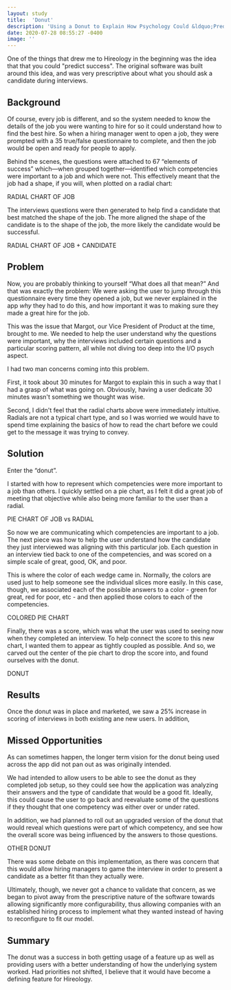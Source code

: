 ```yaml
---
layout: study
title:  'Donut'
description: 'Using a Donut to Explain How Psychology Could &ldquo;Predict Success&rdquo;'
date: 2020-07-28 08:55:27 -0400
image: ''
---
```

One of the things that drew me to Hireology in the beginning was the idea that that you could "predict success".  The original software was built around this idea, and was very prescriptive about what you should ask a candidate during interviews.

## Background

Of course, every job is different, and so the system needed to know the details of the job you were wanting to hire for so it could understand how to find the best hire. So when a hiring manager went to open a job, they were prompted with a 35 true/false questionnaire to complete, and then the job would be open and ready for people to apply.

Behind the scenes, the questions were attached to 67 &ldquo;elements of success&rdquo; which&mdash;when grouped together&mdash;identified which competencies were important to a job and which were not. This effectively meant that the job had a shape, if you will, when plotted on a radial chart:

RADIAL CHART OF JOB

The interviews questions were then generated to help find a candidate that best matched the shape of the job. The more aligned the shape of the candidate is to the shape of the job, the more likely the candidate would be successful.

RADIAL CHART OF JOB + CANDIDATE

## Problem

Now, you are probably thinking to yourself &ldquo;What does all that mean?&rdquo; And that was exactly the problem: We were asking the user to jump through this questionnaire every time they opened a job, but we never explained in the app _why_ they had to do this, and how important it was to making sure they made a great hire for the job.

This was the issue that Margot, our Vice President of Product at the time, brought to me. We needed to help the user understand why the questions were important, why the interviews included certain questions and a particular scoring pattern, all while not diving too deep into the I/O psych aspect.

I had two man concerns coming into this problem.

First, it took about 30 minutes for Margot to explain this in such a way that I had a grasp of what was going on. Obviously, having a user dedicate 30 minutes wasn't something we thought was wise.

Second, I didn't feel that the radial charts above were immediately intuitive. Radials are not a typical chart type, and so I was worried we would have to spend time explaining the basics of how to read the chart before we could get to the message it was trying to convey.

## Solution

Enter the &ldquo;donut&rdquo;.

I started with how to represent which competencies were more important to a job than others. I quickly settled on a pie chart, as I felt it did a great job of meeting that objective while also being more familiar to the user than a radial.

PIE CHART OF JOB vs RADIAL

So now we are communicating which competencies are important to a job. The next piece was how to help the user understand how the candidate they just interviewed was aligning with this particular job. Each question in an interview tied back to one of the competencies, and was scored on a simple scale of great, good, OK, and poor. 

This is where the color of each wedge came in. Normally, the colors are used just to help someone see the individual slices more easily. In this case, though, we associated each of the possible answers to a color - green for great, red for poor, etc - and then applied those colors to each of the competencies.

COLORED PIE CHART

Finally, there was a score, which was what the user was used to seeing now when they completed an interview. To help connect the score to this new chart, I wanted them to appear as tightly coupled as possible. And so, we carved out the center of the pie chart to drop the score into, and found ourselves with the donut.

DONUT

## Results

Once the donut was in place and marketed, we saw a 25% increase in scoring of interviews in both existing ane new users. In addition, 

## Missed Opportunities

As can sometimes happen, the longer term vision for the donut being used across the app did not pan out as was originally intended.

We had intended to allow users to be able to see the donut as they completed job setup, so they could see how the application was analyzing their answers and the type of candidate that would be a good fit. Ideally, this could cause the user to go back and reevaluate some of the questions if they thought that one competency was either over or under rated.

In addition, we had planned to roll out an upgraded version of the donut that would reveal which questions were part of which competency, and see how the overall score was being influenced by the answers to those questions.

OTHER DONUT

There was some debate on this implementation, as there was concern that this would allow hiring managers to game the interview in order to present a candidate as a better fit than they actually were.

Ultimately, though, we never got a chance to validate that concern, as we began to pivot away from the prescriptive nature of the software towards allowing significantly more configurability, thus allowing companies with an established hiring process to implement what they wanted instead of having to reconfigure to fit our model.

## Summary

The donut was a success in both getting usage of a feature up as well as providing users with a better understanding of how the underlying system worked. Had priorities not shifted, I believe that it would have become a defining feature for Hireology.